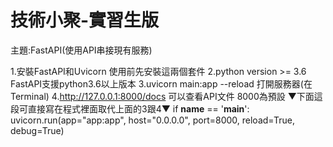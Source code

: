 # 技術小聚-實習生版
主題:FastAPI(使用API串接現有服務)

1.安裝FastAPI和Uvicorn 使用前先安裝這兩個套件
2.python version >= 3.6 FastAPI支援python3.6以上版本
3.uvicorn main:app --reload 打開服務器(在Terminal)
4.http://127.0.0.1:8000/docs 可以查看API文件 8000為預設
▼下面這段可直接寫在程式裡面取代上面的3跟4▼
if __name__ == '__main__':
    uvicorn.run(app="app:app", host="0.0.0.0", port=8000, reload=True, debug=True)

